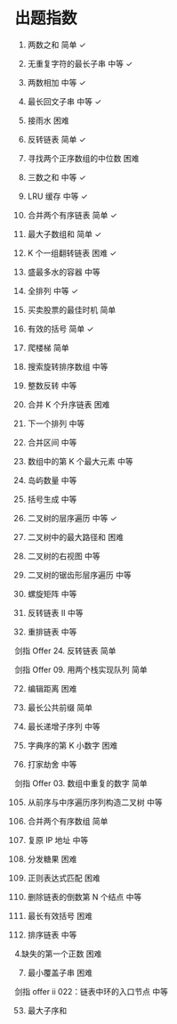 # 出题指数

1. 两数之和 简单 ✓

2. 无重复字符的最长子串 中等 ✓

3. 两数相加 中等 ✓

4. 最长回文子串 中等 ✓

5. 接雨水 困难

6. 反转链表 简单 ✓

7. 寻找两个正序数组的中位数 困难

8. 三数之和 中等 ✓

9. LRU 缓存 中等 ✓

10. 合并两个有序链表 简单 ✓

11. 最大子数组和 简单 ✓

12. K 个一组翻转链表 困难 ✓

13. 盛最多水的容器 中等

14. 全排列 中等 ✓

15. 买卖股票的最佳时机 简单

16. 有效的括号 简单 ✓

17. 爬楼梯 简单

18. 搜索旋转排序数组 中等

19. 整数反转 中等

20. 合并 K 个升序链表 困难

21. 下一个排列 中等

22. 合并区间 中等

23. 数组中的第 K 个最大元素 中等

24. 岛屿数量 中等

25. 括号生成 中等

26. 二叉树的层序遍历 中等 ✓

27. 二叉树中的最大路径和 困难

28. 二叉树的右视图 中等

29. 二叉树的锯齿形层序遍历 中等

30. 螺旋矩阵 中等

31. 反转链表 II 中等

32. 重排链表 中等

剑指 Offer 24. 反转链表 简单

剑指 Offer 09. 用两个栈实现队列 简单

72. 编辑距离 困难

73. 最长公共前缀 简单

74. 最长递增子序列 中等

75. 字典序的第 K 小数字 困难

76. 打家劫舍 中等

剑指 Offer 03. 数组中重复的数字 简单

105. 从前序与中序遍历序列构造二叉树 中等

106. 合并两个有序数组 简单

107. 复原 IP 地址 中等

108. 分发糖果 困难

109. 正则表达式匹配 困难

110. 删除链表的倒数第 N 个结点 中等

111. 最长有效括号 困难

112. 排序链表 中等

4.缺失的第一个正数 困难

7. 最小覆盖子串 困难

剑指 offer ii 022：链表中环的入口节点 中等

53. 最大子序和
